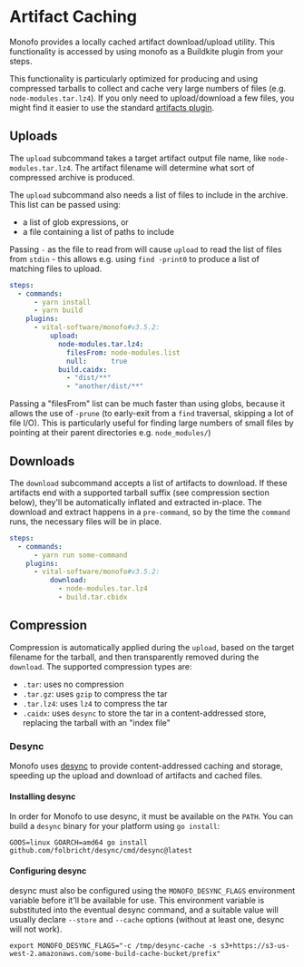 # Artifact Caching

Monofo provides a locally cached artifact download/upload utility. This
functionality is accessed by using monofo as a Buildkite plugin from your steps.

This functionality is particularly optimized for producing and using compressed
tarballs to collect and cache very large numbers of files
(e.g. `node-modules.tar.lz4`). If you only need to upload/download a few files,
you might find it easier to use the standard
[artifacts plugin](https://github.com/buildkite-plugins/artifacts-buildkite-plugin).

## Uploads

The `upload` subcommand takes a target artifact output file name, like 
`node-modules.tar.lz4`. The artifact filename will determine what sort of 
compressed archive is produced.

The `upload` subcommand also needs a list of files to include in the archive.
This list can be passed using:
 - a list of glob expressions, or
 - a file containing a list of paths to include

Passing `-` as the file to read from will cause `upload` to read the list of
files from `stdin` - this allows e.g. using `find -print0` to produce a list
of matching files to upload.

```yaml
steps:
  - commands:
      - yarn install
      - yarn build
    plugins:
      - vital-software/monofo#v3.5.2:
          upload:
            node-modules.tar.lz4:
              filesFrom: node-modules.list
              null:      true
            build.caidx:
              - "dist/**"
              - "another/dist/**"
```


Passing a "filesFrom" list can be much faster than using globs, because it 
allows the use of `-prune` (to early-exit from a `find` traversal, skipping a 
lot of file I/O). This is particularly useful for finding large numbers of small
files by pointing at their parent directories e.g. `node_modules/`)

## Downloads

The `download` subcommand accepts a list of artifacts to download. If these
artifacts end with a supported tarball suffix (see compression section below),
they'll be automatically inflated and extracted in-place. The download and
extract happens in a `pre-command`, so by the time the `command` runs, the
necessary files will be in place.

```yaml
steps:
  - commands:
      - yarn run some-command
    plugins:
      - vital-software/monofo#v3.5.2:
          download:
            - node-modules.tar.lz4
            - build.tar.cbidx
```

## Compression

Compression is automatically applied during the `upload`, based on the target
filename for the tarball, and then transparently removed during the `download`.
The supported compression types are:

- `.tar`: uses no compression
- `.tar.gz`: uses `gzip` to compress the tar
- `.tar.lz4`: uses `lz4` to compress the tar
- `.caidx`: uses `desync` to store the tar in a content-addressed store,
  replacing the tarball with an "index file"

### Desync

Monofo uses [desync](https://github.com/folbricht/desync) to provide content-addressed
caching and storage, speeding up the upload and download of artifacts and cached files.

#### Installing desync

In order for Monofo to use desync, it must be available on the `PATH`. You can
build a `desync` binary for your platform using `go install`:

```shell
GOOS=linux GOARCH=amd64 go install github.com/folbricht/desync/cmd/desync@latest
```

#### Configuring desync

desync must also be configured using the `MONOFO_DESYNC_FLAGS` environment variable
before it'll be available for use. This environment variable is substituted into
the eventual desync command, and a suitable value will usually declare `--store`
and `--cache` options (without at least one, desync will not work).

```shell
export MONOFO_DESYNC_FLAGS="-c /tmp/desync-cache -s s3+https://s3-us-west-2.amazonaws.com/some-build-cache-bucket/prefix"
```

